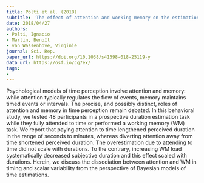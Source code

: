 ```yaml
---
title: Polti et al. (2018)
subtitle: 'The effect of attention and working memory on the estimation of elapsed time'
date: 2018/04/27
authors:
- Polti, Ignacio
- Martin, Benoît
- van Wassenhove, Virginie
journal: Sci. Rep.
paper_url: https://doi.org/10.1038/s41598-018-25119-y
data_url: https://osf.io/cg7ex/
tags:
-
---
```


Psychological models of time perception involve attention and memory: while attention typically regulates the flow of events, memory maintains timed events or intervals. The precise, and possibly distinct, roles of attention and memory in time perception remain debated. In this behavioral study, we tested 48 participants in a prospective duration estimation task while they fully attended to time or performed a working memory (WM) task. We report that paying attention to time lengthened perceived duration in the range of seconds to minutes, whereas diverting attention away from time shortened perceived duration. The overestimation due to attending to time did not scale with durations. To the contrary, increasing WM load systematically decreased subjective duration and this effect scaled with durations. Herein, we discuss the dissociation between attention and WM in timing and scalar variability from the perspective of Bayesian models of time estimations.
